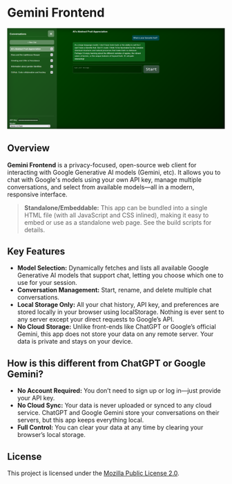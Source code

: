 # Gemini Frontend

![App Screenshot](screenshot.PNG)

## Overview

**Gemini Frontend** is a privacy-focused, open-source web client for interacting with Google Generative AI models (Gemini, etc). It allows you to chat with Google's models using your own API key, manage multiple conversations, and select from available models—all in a modern, responsive interface.

> **Standalone/Embeddable:**
> This app can be bundled into a single HTML file (with all JavaScript and CSS inlined), making it easy to embed or use as a standalone web page. See the build scripts for details.

## Key Features

- **Model Selection:** Dynamically fetches and lists all available Google Generative AI models that support chat, letting you choose which one to use for your session.
- **Conversation Management:** Start, rename, and delete multiple chat conversations.
- **Local Storage Only:** All your chat history, API key, and preferences are stored locally in your browser using localStorage. Nothing is ever sent to any server except your direct requests to Google’s API.
- **No Cloud Storage:** Unlike front-ends like ChatGPT or Google’s official Gemini, this app does not store your data on any remote server. Your data is private and stays on your device.

## How is this different from ChatGPT or Google Gemini?

- **No Account Required:** You don’t need to sign up or log in—just provide your API key.
- **No Cloud Sync:** Your data is never uploaded or synced to any cloud service. ChatGPT and Google Gemini store your conversations on their servers, but this app keeps everything local.
- **Full Control:** You can clear your data at any time by clearing your browser’s local storage.

## License

This project is licensed under the [Mozilla Public License 2.0](https://www.mozilla.org/en-US/MPL/2.0/).
